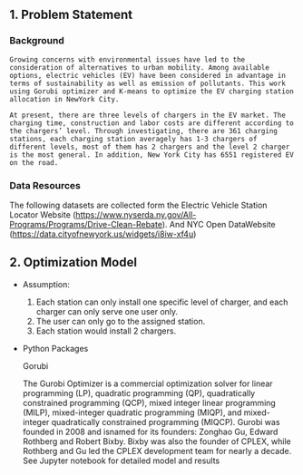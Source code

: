 ## 1. Problem Statement

### Background

	Growing concerns with environmental issues have led to the consideration of alternatives to urban mobility. Among available options, electric vehicles (EV) have been considered in advantage in terms of sustainability as well as emission of pollutants. This work using Gorubi optimizer and K-means to optimize the EV charging station allocation in NewYork City.

	At present, there are three levels of chargers in the EV market. The charging time, construction and labor costs are different according to the chargers’ level. Through investigating, there are 361 charging stations, each charging station averagely has 1-3 chargers of different levels, most of them has 2 chargers and the level 2 charger is the most general. In addition, New York City has 6551 registered EV on the road. 


### Data Resources

The following datasets are collected form the Electric Vehicle Station Locator Website (https://www.nyserda.ny.gov/All-Programs/Programs/Drive-Clean-Rebate). 
And NYC Open DataWebsite (https://data.cityofnewyork.us/widgets/i8iw-xf4u)

## 2. Optimization Model

* Assumption: 
	1. Each station can only install one specific level of charger, and each charger can only serve one user only. 
	2. The user can only go to the assigned station. 
	3. Each station would install 2 chargers.

* Python Packages
	
	Gorubi

	The Gurobi Optimizer is a commercial optimization solver for linear programming (LP), quadratic programming (QP), quadratically constrained programming (QCP), mixed integer linear programming (MILP), mixed-integer quadratic programming (MIQP), and mixed-integer quadratically constrained programming (MIQCP). Gurobi was founded in 2008 and isnamed for its founders: Zonghao Gu, Edward Rothberg and Robert Bixby. Bixby was also the founder of CPLEX, while Rothberg and Gu led the CPLEX development team for nearly a decade.
	See Jupyter notebook for detailed model and results
